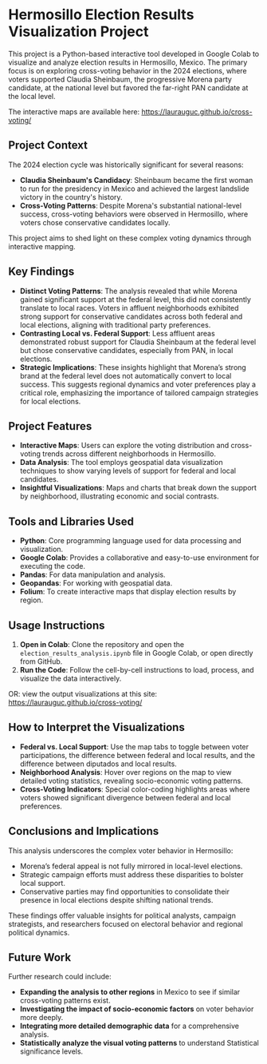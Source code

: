 # Hermosillo Election Results Visualization Project

This project is a Python-based interactive tool developed in Google Colab to visualize and analyze election results in Hermosillo, Mexico. The primary focus is on exploring cross-voting behavior in the 2024 elections, where voters supported Claudia Sheinbaum, the progressive Morena party candidate, at the national level but favored the far-right PAN candidate at the local level.

The interactive maps are available here: https://laurauguc.github.io/cross-voting/

## Project Context

The 2024 election cycle was historically significant for several reasons:
- **Claudia Sheinbaum's Candidacy**: Sheinbaum became the first woman to run for the presidency in Mexico and achieved the largest landslide victory in the country's history.
- **Cross-Voting Patterns**: Despite Morena's substantial national-level success, cross-voting behaviors were observed in Hermosillo, where voters chose conservative candidates locally.

This project aims to shed light on these complex voting dynamics through interactive mapping.

## Key Findings

- **Distinct Voting Patterns**: The analysis revealed that while Morena gained significant support at the federal level, this did not consistently translate to local races. Voters in affluent neighborhoods exhibited strong support for conservative candidates across both federal and local elections, aligning with traditional party preferences.
- **Contrasting Local vs. Federal Support**: Less affluent areas demonstrated robust support for Claudia Sheinbaum at the federal level but chose conservative candidates, especially from PAN, in local elections.
- **Strategic Implications**: These insights highlight that Morena’s strong brand at the federal level does not automatically convert to local success. This suggests regional dynamics and voter preferences play a critical role, emphasizing the importance of tailored campaign strategies for local elections.

## Project Features

- **Interactive Maps**: Users can explore the voting distribution and cross-voting trends across different neighborhoods in Hermosillo.
- **Data Analysis**: The tool employs geospatial data visualization techniques to show varying levels of support for federal and local candidates.
- **Insightful Visualizations**: Maps and charts that break down the support by neighborhood, illustrating economic and social contrasts.

## Tools and Libraries Used

- **Python**: Core programming language used for data processing and visualization.
- **Google Colab**: Provides a collaborative and easy-to-use environment for executing the code.
- **Pandas**: For data manipulation and analysis.
- **Geopandas**: For working with geospatial data.
- **Folium**: To create interactive maps that display election results by region.

## Usage Instructions

1. **Open in Colab**: Clone the repository and open the `election_results_analysis.ipynb` file in Google Colab, or open directly from GitHub.
3. **Run the Code**: Follow the cell-by-cell instructions to load, process, and visualize the data interactively.

OR: view the output visualizations at this site: https://laurauguc.github.io/cross-voting/

## How to Interpret the Visualizations

- **Federal vs. Local Support**: Use the map tabs to toggle between voter participations, the difference between federal and local results, and the difference between diputados and local results.
- **Neighborhood Analysis**: Hover over regions on the map to view detailed voting statistics, revealing socio-economic voting patterns.
- **Cross-Voting Indicators**: Special color-coding highlights areas where voters showed significant divergence between federal and local preferences.

## Conclusions and Implications

This analysis underscores the complex voter behavior in Hermosillo:
- Morena’s federal appeal is not fully mirrored in local-level elections.
- Strategic campaign efforts must address these disparities to bolster local support.
- Conservative parties may find opportunities to consolidate their presence in local elections despite shifting national trends.

These findings offer valuable insights for political analysts, campaign strategists, and researchers focused on electoral behavior and regional political dynamics.

## Future Work

Further research could include:
- **Expanding the analysis to other regions** in Mexico to see if similar cross-voting patterns exist.
- **Investigating the impact of socio-economic factors** on voter behavior more deeply.
- **Integrating more detailed demographic data** for a comprehensive analysis.
- **Statistically analyze the visual voting patterns** to understand Statistical significance levels.
